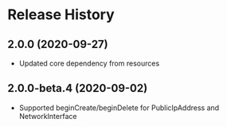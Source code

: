 # Release History

## 2.0.0 (2020-09-27)

- Updated core dependency from resources

## 2.0.0-beta.4 (2020-09-02)

- Supported beginCreate/beginDelete for PublicIpAddress and NetworkInterface
